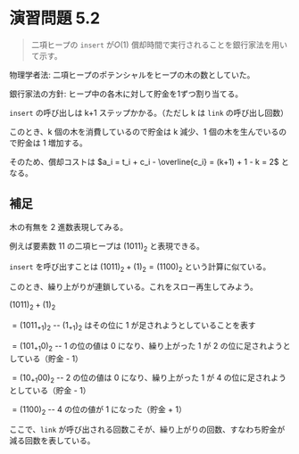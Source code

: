 # 演習問題 5.2

> 二項ヒープの `insert` が$O(1)$ 償却時間で実行されることを銀行家法を用いて示す。

物理学者法: 二項ヒープのポテンシャルをヒープの木の数としていた。

銀行家法の方針: ヒープ中の各木に対して貯金を1ずつ割り当てる。

`insert` の呼び出しは k+1 ステップかかる。（ただし k は `link` の呼び出し回数）

このとき、k 個の木を消費しているので貯金は k 減少、1 個の木を生んでいるので貯金は 1 増加する。

そのため、償却コストは $a_i = t_i + c_i - \overline{c_i} = (k+1) + 1 - k = 2$ となる。 

## 補足

木の有無を 2 進数表現してみる。

例えば要素数 11 の二項ヒープは $(1011)_2$ と表現できる。

`insert` を呼び出すことは $(1011)_2 + (1)_2 = (1100)_2$ という計算に似ている。

このとき、繰り上がりが連鎖している。これをスロー再生してみよう。

$(1011)_2 + (1)_2$

$= (1011_{+1})_2$		-- $(1_{+1})_2$ はその位に 1 が足されようとしていることを表す

$= (101_{+1}0)_2$ 	-- 1 の位の値は 0 になり、繰り上がった 1 が 2 の位に足されようとしている（貯金 - 1） 

$= (10_{+1}00)_2$ 	-- 2 の位の値は 0 になり、繰り上がった 1 が 4 の位に足されようとしている（貯金 - 1） 

$= (1100)_2$ 		-- 4 の位の値が 1 になった（貯金 + 1） 

ここで、`link` が呼び出される回数こそが、繰り上がりの回数、すなわち貯金が減る回数を表している。